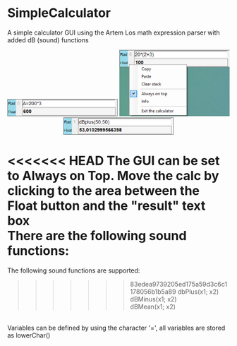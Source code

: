 # SimpleCalculator<br>
A simple calculator GUI using the Artem Los math expression parser with added dB (sound) functions<br>
<p align="center">
  <img src="Screenshots\Screenshot1.png" width="250" title="hover text">
  <img src="Screenshots\Screenshot2.png" width="250" title="hover text">
  <img src="Screenshots\Screenshot3.png" width="250" title="hover text">
</p>

<<<<<<< HEAD
The GUI can be set to Always on Top. Move the calc by clicking to the area between the Float button and the "result" text box<br> 
There are the following sound functions:<br>
=======
The following sound functions are supported:<br>
>>>>>>> 83edea9739205ed175a59d3c6c1178056b1b5a89
dbPlus(x1; x2)<br>
dBMinus(x1; x2)<br>
dBMean(x1; x2)<br>
<br>
Variables can be defined by using the character '=', all variables are stored as lowerChar()<br>
